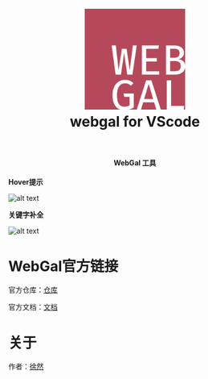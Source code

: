 <!--
 * @Author: xuranXYS
 * @LastEditTime: 2024-03-17 15:44:18
 * @GitHub: www.github.com/xiaoxustudio
 * @WebSite: www.xiaoxustudio.top
 * @Description: By xuranXYS
-->
<h1 align="center">
  <br>
    <img src="./images/icon.png" alt="logo" width="200">
  <br>
  webgal for VScode
  <br>
  <br>
</h1>

<h4 align="center">WebGal 工具</h4>


**Hover提示**  

![alt text](https://github.com/xiaoxustudio/webgal-for-vscode/blob/master/images/test/hover.png)

**关键字补全**  

![alt text](https://github.com/xiaoxustudio/webgal-for-vscode/blob/master/images/test/kw.png)

# WebGal官方链接

官方仓库：[仓库](https://github.com/MakinoharaShoko/WebGAL)  

官方文档：[文档](https://docs.openwebgal.com/)

# 关于

作者：[徐然](https://github.com/xiaoxustudio)
